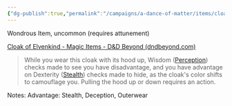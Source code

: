 ```yaml
---
{"dg-publish":true,"permalink":"/campaigns/a-dance-of-matter/items/cloak-of-elvenkind/","dgPassFrontmatter":true}
---
```


Wondrous Item, uncommon (requires attunement)

[Cloak of Elvenkind - Magic Items - D&D Beyond (dndbeyond.com)](https://www.dndbeyond.com/magic-items/4606-cloak-of-elvenkind)

> While you wear this cloak with its hood up, Wisdom ([Perception](https://www.dndbeyond.com/compendium/rules/basic-rules/using-ability-scores#Perception)) checks made to see you have disadvantage, and you have advantage on Dexterity ([Stealth](https://www.dndbeyond.com/compendium/rules/basic-rules/using-ability-scores#Stealth)) checks made to hide, as the cloak's color shifts to camouflage you. Pulling the hood up or down requires an action.

Notes: Advantage: Stealth, Deception, Outerwear